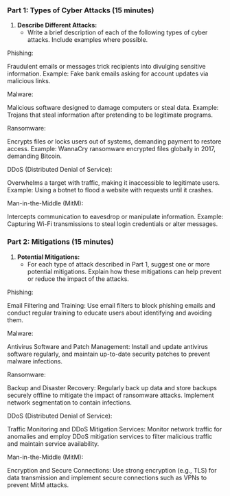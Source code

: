 ### Part 1: Types of Cyber Attacks (15 minutes)

1. **Describe Different Attacks:**
   - Write a brief description of each of the following types of cyber attacks. Include examples where possible.


 Phishing:

Fraudulent emails or messages trick recipients into divulging sensitive information.
Example: Fake bank emails asking for account updates via malicious links.

Malware:

Malicious software designed to damage computers or steal data.
Example: Trojans that steal information after pretending to be legitimate programs.

Ransomware:

Encrypts files or locks users out of systems, demanding payment to restore access.
Example: WannaCry ransomware encrypted files globally in 2017, demanding Bitcoin.

DDoS (Distributed Denial of Service):

Overwhelms a target with traffic, making it inaccessible to legitimate users.
Example: Using a botnet to flood a website with requests until it crashes.

Man-in-the-Middle (MitM):

Intercepts communication to eavesdrop or manipulate information.
Example: Capturing Wi-Fi transmissions to steal login credentials or alter messages.



### Part 2: Mitigations (15 minutes)

1. **Potential Mitigations:**
   - For each type of attack described in Part 1, suggest one or more potential mitigations. Explain how these mitigations can help prevent or reduce the impact of the attacks.


 Phishing:

Email Filtering and Training: Use email filters to block phishing emails and conduct regular training to educate users about identifying and avoiding them.

Malware:

Antivirus Software and Patch Management: Install and update antivirus software regularly, and maintain up-to-date security patches to prevent malware infections.

Ransomware:

Backup and Disaster Recovery: Regularly back up data and store backups securely offline to mitigate the impact of ransomware attacks. Implement network segmentation to contain infections.

DDoS (Distributed Denial of Service):

Traffic Monitoring and DDoS Mitigation Services: Monitor network traffic for anomalies and employ DDoS mitigation services to filter malicious traffic and maintain service availability.

Man-in-the-Middle (MitM):

Encryption and Secure Connections: Use strong encryption (e.g., TLS) for data transmission and implement secure connections such as VPNs to prevent MitM attacks.